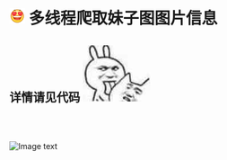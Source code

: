 # ![Image text](https://raw.githubusercontent.com/OneStepAndTwoSteps/Crawling-MM-picture/master/img/2.png)  多线程爬取妹子图图片信息

  ## 详情请见代码  ![Image text](https://raw.githubusercontent.com/OneStepAndTwoSteps/Crawling-MM-picture/master/img/3.jpg)
   
   
  <br></br>
   
  ![Image text](https://raw.githubusercontent.com/OneStepAndTwoSteps/get_picture/master/img/1.png)
